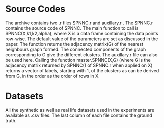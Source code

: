 # Source Codes
The archive contains two .r files SPNNC.r and auxillary.r . The SPNNC.r contains the source code of SPNNC. The main function to call is SPNNC(X,k1,k2,alpha), where X is a data frame containing the data points row-wise. The default value of the parameters are set as discussed in the paper. The function returns the adjacency matrix(G) of the nearest neighbours graph formed. The connected components of the graph corresponding to G give the different clusters.
The auxillary.r file can also be used here. Calling the function master.SPNNC(X,G) (where G is the adjacency matrix returned by SPNNC() of SPNNC.r when applied on X) returns a vector of labels, starting with 1, of the clusters as can be derived from G, in the order as the order of rows in X.

# Datasets
All the synthetic as well as real life datasets used in the experiments are available as .csv files. The last column of each file contains the ground truth.
